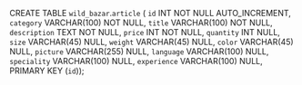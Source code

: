 

CREATE TABLE `wild_bazar`.`article` (
 `id` INT NOT NULL AUTO_INCREMENT,
 `category` VARCHAR(100) NOT NULL,
 `title` VARCHAR(100) NOT NULL,
 `description` TEXT NOT NULL,
 `price` INT NOT NULL,
 `quantity` INT NULL,
 `size` VARCHAR(45) NULL,
 `weight` VARCHAR(45) NULL,
 `color` VARCHAR(45) NULL,
 `picture` VARCHAR(255) NULL,
 `language` VARCHAR(100) NULL,
 `speciality` VARCHAR(100) NULL,
 `experience` VARCHAR(100) NULL,
 PRIMARY KEY (`id`));

